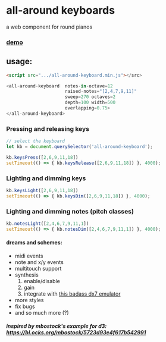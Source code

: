 # all-around keyboards
a web component for round pianos

### [demo](http://micahscopes.github.io/all-around-keyboard)

## usage:
```html
<script src=".../all-around-keyboard.min.js"></src>

<all-around-keyboard  notes-in-octave=12
                      raised-notes="[2,4,7,9,11]"
                      sweep=270 octaves=2
                      depth=100 width=500
                      overlapping=0.75>
</all-around-keyboard>
```

### Pressing and releasing keys
``` javascript
// select the keyboard
let kb = document.querySelector('all-around-keyboard');

kb.keysPress([2,6,9,11,18])
setTimeout(() => { kb.keysRelease([2,6,9,11,18]) }, 4000);
```

### Lighting and dimming keys
``` javascript
kb.keysLight([2,6,9,11,18])
setTimeout(() => { kb.keysDim([2,6,9,11,18]) }, 4000);
```

### Lighting and dimming notes (pitch classes)
``` javascript
kb.notesLight([2,4,6,7,9,11,1])
setTimeout(() => { kb.notesDim([2,4,6,7,9,11,1]) }, 4000);
```

#### dreams and schemes:
- midi events
- note and x/y events
- multitouch support
- synthesis
  1. enable/disable
  2. gain
  3. integrate with [this badass dx7 emulator](https://github.com/mmontag/dx7-synth-js)
- more styles
- fix bugs
- and so much more (?)

#### *inspired by mbostock's example for d3: https://bl.ocks.org/mbostock/5723d93e4f617b542991*
